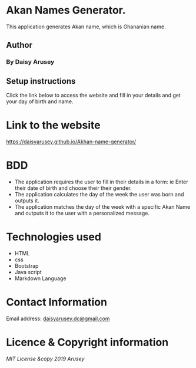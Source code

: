 # Akan Names Generator.
This application generates Akan name, which is Ghananian name.

## Author
### By Daisy Arusey
## Setup instructions
Click the link below to access the website and fill in your details and get your day of birth and name.

# Link to the website
<https://daisyarusey.github.io/Akhan-name-generator/>

# BDD
* The application requires the user to fill in their details in a form: ie Enter their date of birth and choose their their gender. 
* The application calculates the day of the week the user was born and outputs it. 
* The application matches the day of the week with a specific Akan Name and outputs it to the user with a personalized message.

# Technologies used
- HTML
- css
- Bootstrap
- Java script
- Markdown Language

# Contact Information
Email address: <daisyarusey.dc@gmail.com>

# Licence & Copyright information
*MIT License &copy 2019 Arusey*
